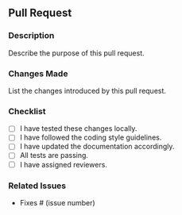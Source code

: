 ## Pull Request

### Description
Describe the purpose of this pull request.

### Changes Made
List the changes introduced by this pull request.

### Checklist
- [ ] I have tested these changes locally.
- [ ] I have followed the coding style guidelines.
- [ ] I have updated the documentation accordingly.
- [ ] All tests are passing.
- [ ] I have assigned reviewers.

### Related Issues
- Fixes # (issue number)

